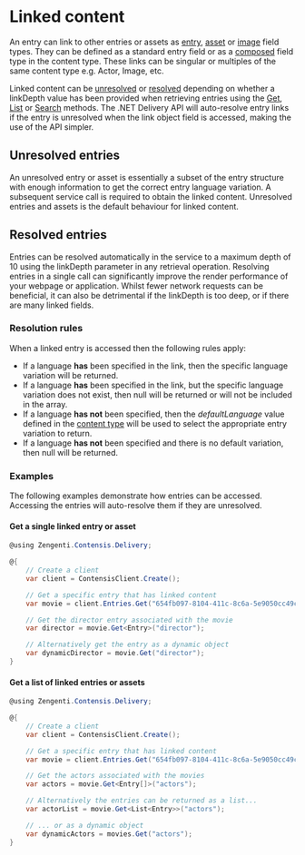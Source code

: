 # Linked content

An entry can link to other entries or assets as [entry](/model/entry.md), [asset](/model/asset.md) or [image](/model/image.md) field types. They can be defined as a standard entry field or as a [composed](/model/composed.md) field type in the content type. These links can be singular or multiples of the same content type e.g. Actor, Image, etc.

Linked content can be [unresolved](#unresolved-entries) or [resolved](#resolved-entries) depending on whether a linkDepth value has been provided when retrieving entries using the [Get](/key-concepts/entry-get.md), [List](/key-concepts/entries-list.md) or [Search](/search/entry-search.md) methods. The .NET Delivery API will auto-resolve entry links if the entry is unresolved when the link object field is accessed, making the use of the API simpler.

## Unresolved entries

An unresolved entry or asset is essentially a subset of the entry structure with enough information to get the correct entry language variation. A subsequent service call is required to obtain the linked content. Unresolved entries and assets is the default behaviour for linked content.

## Resolved entries

Entries can be resolved automatically in the service to a maximum depth of 10 using the linkDepth parameter in any retrieval operation. Resolving entries in a single call can significantly improve the render performance of your webpage or application. Whilst fewer network requests can be beneficial, it can also be detrimental if the linkDepth is too deep, or if there are many linked fields.

### Resolution rules

When a linked entry is accessed then the following rules apply:

- If a language **has** been specified in the link, then the specific language variation will be returned.
- If a language **has** been specified in the link, but the specific language variation does not exist, then null will be returned or will not be included in the array.
- If a language **has not** been specified, then the *defaultLanguage* value defined in the [content type](/model/contenttype.md) will be used to select the appropriate entry variation to return.
- If a language **has not** been specified and there is no default variation, then null will be returned.

### Examples

The following examples demonstrate how entries can be accessed. Accessing the entries will auto-resolve them if they are unresolved.

#### Get a single linked entry or asset

```cs
@using Zengenti.Contensis.Delivery;

@{
    // Create a client
    var client = ContensisClient.Create();

    // Get a specific entry that has linked content
    var movie = client.Entries.Get("654fb097-8104-411c-8c6a-5e9050cc49c2");

    // Get the director entry associated with the movie
    var director = movie.Get<Entry>("director");

    // Alternatively get the entry as a dynamic object
    var dynamicDirector = movie.Get("director");
}
```

#### Get a list of linked entries or assets

```cs
@using Zengenti.Contensis.Delivery;

@{
    // Create a client
    var client = ContensisClient.Create();

    // Get a specific entry that has linked content
    var movie = client.Entries.Get("654fb097-8104-411c-8c6a-5e9050cc49c2");

    // Get the actors associated with the movies
    var actors = movie.Get<Entry[]>("actors");

    // Alternatively the entries can be returned as a list...
    var actorList = movie.Get<List<Entry>>("actors");

    // ... or as a dynamic object
    var dynamicActors = movies.Get("actors");
}
```
